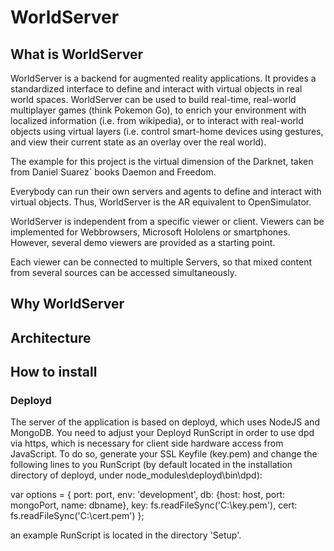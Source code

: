 # WorldServer

## What is WorldServer

WorldServer is a backend for augmented reality applications.
It provides a standardized interface to define and interact with virtual objects in real world spaces.
WorldServer can be used to build real-time, real-world multiplayer games (think Pokemon Go), to enrich your environment with localized information (i.e. from wikipedia), or to interact with real-world objects using virtual layers (i.e. control smart-home devices using gestures, and view their current state as an overlay over the real world).

The example for this project is the virtual dimension of the Darknet, taken from Daniel Suarez´ books Daemon and Freedom.

Everybody can run their own servers and agents to define and interact with virtual objects. Thus, WorldServer is the AR equivalent to OpenSimulator.

WorldServer is independent from a specific viewer or client. Viewers can be implemented for Webbrowsers, Microsoft Hololens or smartphones.
However, several demo viewers are provided as a starting point.

Each viewer can be connected to multiple Servers, so that mixed content from several sources can be accessed simultaneously.


## Why WorldServer

## Architecture

## How to install

### Deployd

The server of the application is based on deployd, which uses NodeJS and MongoDB.
You need to adjust your Deployd RunScript in order to use dpd via https, which is necessary for client side hardware access from JavaScript.
To do so, generate your SSL Keyfile (key.pem) and change the following lines to you RunScript (by default located in the installation directory of deployd, under node_modules\deployd\bin\dpd):

  var options = {
	 port: port,
	 env: 'development',
	 db: {host: host, port: mongoPort, name: dbname},
	 key: fs.readFileSync('C:\\key.pem'),
	 cert: fs.readFileSync('C:\\cert.pem')
  };
  
an example RunScript is located in the directory 'Setup'.

